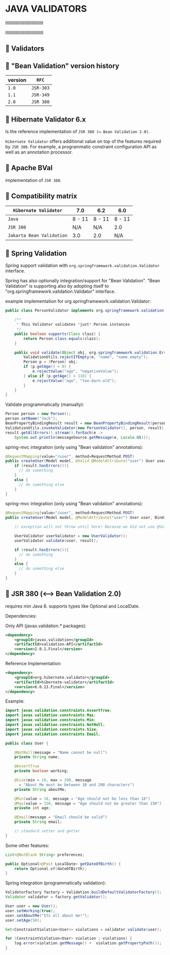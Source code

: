 # JAVA VALIDATORS

IIIIIIIIIIIIIIIIIIIIIIIIIIIIIIII

IIIIIIIIIIIIIIIIIIIIIIIIIIIIIIII

## 📌 Validators

## 📌 "Bean Validation" version history

| version | `RFC`     |
|---------|-----------|
| `1.0`   | `JSR-303` |
| `1.1`   | `JSR-349` |
| `2.0`   | `JSR 380` |

## 📌 Hibernate Validator 6.x

Is the reference implementation of `JSR 380 (⟷ Bean Validation 2.0)`.

`Hibernate Validator` offers additional value on top of the features required by `JSR 380`. For example, a programmatic constraint configuration API as well as an annotation processor.

## 📌 Apache BVal

implementation of `JSR 380`.

## 📌 Compatibility matrix

| `Hibernate Validator`     | 7.0    | 6.2    | 6.0    |
|---------------------------|--------|--------|--------|
| `Java`                    | 8 - 11 | 8 - 11 | 8 - 11 |
| `JSR 380`                 | N/A    | N/A    | 2.0    |
| `Jakarta Bean Validation` | 3.0    | 2.0    | N/A    |

## 📌 Spring Validation

Spring support validation with `org.springframework.validation.Validator` interface.

Spring has also optionally integration/support for "Bean Validation". "Bean Validation" is supporting also by adopting itself to "org.springframework.validation.Validator" interface.

example implementation for org.springframework.validation.Validator:

```java
public class PersonValidator implements org.springframework.validation.Validator {

    /**
     * This Validator validates *just* Person instances
     */
    public boolean supports(Class clazz) {
        return Person.class.equals(clazz);
    }

    public void validate(Object obj, org.springframework.validation.Errors e) {
        ValidationUtils.rejectIfEmpty(e, "name", "name.empty");
        Person p = (Person) obj;
        if (p.getAge() < 0) {
            e.rejectValue("age", "negativeValue");
        } else if (p.getAge() > 110) {
            e.rejectValue("age", "too.darn.old");
        }
    }
}
```

Validate programmatically (manually):

```java
Person person = new Person();
person.setName("Jack");
BeanPropertyBindingResult result = new BeanPropertyBindingResult(person, "person");
ValidationUtils.invokeValidator(new PersonValidator(), person, result);
result.getAllErrors().stream().forEach(e ->
    System.out.println(messageSource.getMessage(e, Locale.US)));
```

spring-mvc integration (only using "Bean validation" annotations):

```java
@RequestMapping(value="/user", method=RequestMethod.POST)
public createUser(Model model, @Valid @ModelAttribute("user") User user, BindingResult result){
    if (result.hasErrors()){
      // do something
    }
    else {
      // do something else
    }
}
```

spring-mvc integration (only using "Bean validation" annotations):

```java
@RequestMapping(value="/user", method=RequestMethod.POST)
public createUser(Model model, @ModelAttribute("user") User user, BindingResult result){

    // exception will not throw until here! Because we did not use @Valid annotation.

    UserValidator userValidator = new UserValidator();
    userValidator.validate(user, result);

    if (result.hasErrors()){
      // do something
    }
    else {
      // do something else
    }
}
```

## 📌 JSR 380 (⟷ Bean Validation 2.0)

requires min Java 8. supports types like Optional and LocalDate.

Dependencies:

Only API (javax.validation.* packages):

```xml
<dependency>
    <groupId>javax.validation</groupId>
    <artifactId>validation-API</artifactId>
    <version>2.0.1.Final</version>
</dependency>
```

Reference Implementation:

```xml
<dependency>
    <groupId>org.hibernate.validator</groupId>
    <artifactId>hibernate-validator</artifactId>
    <version>6.0.13.Final</version>
</dependency>
```

Example:

```java
import javax.validation.constraints.AssertTrue;
import javax.validation.constraints.Max;
import javax.validation.constraints.Min;
import javax.validation.constraints.NotNull;
import javax.validation.constraints.Size;
import javax.validation.constraints.Email;

public class User {

    @NotNull(message = "Name cannot be null")
    private String name;

    @AssertTrue
    private boolean working;

    @Size(min = 10, max = 200, message
      = "About Me must be between 10 and 200 characters")
    private String aboutMe;

    @Min(value = 18, message = "Age should not be less than 18")
    @Max(value = 150, message = "Age should not be greater than 150")
    private int age;

    @Email(message = "Email should be valid")
    private String email;

    // standard setter and getter
}
```

Some other features:

```java
List<@NotBlank String> preferences;
```

```java
public Optional<@Past LocalDate> getDateOfBirth() {
    return Optional.of(dateOfBirth);
}
```

Spring integration (programmatically validation):

```java
ValidatorFactory factory = Validation.buildDefaultValidatorFactory();
Validator validator = factory.getValidator();

User user = new User();
user.setWorking(true);
user.setAboutMe("Its all about me!");
user.setAge(50);

Set<ConstraintViolation<User>> violations = validator.validate(user);

for (ConstraintViolation<User> violation : violations) {
    log.error(violation.getMessage() +  violation.getPropertyPath());
}
```
